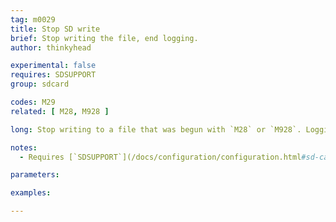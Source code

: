 ```yaml
---
tag: m0029
title: Stop SD write
brief: Stop writing the file, end logging.
author: thinkyhead

experimental: false
requires: SDSUPPORT
group: sdcard

codes: M29
related: [ M28, M928 ]

long: Stop writing to a file that was begun with `M28` or `M928`. Logging is disabled.

notes:
  - Requires [`SDSUPPORT`](/docs/configuration/configuration.html#sd-card)

parameters:

examples:

---
```

